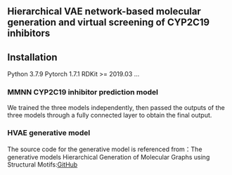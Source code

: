 ## Hierarchical VAE network-based molecular generation and virtual screening of CYP2C19 inhibitors
## Installation
Python 3.7.9
Pytorch 1.7.1
RDKit >= 2019.03
...

### MMNN CYP2C19 inhibitor prediction model
We trained the three models independently, then passed the outputs of the three models through a fully connected layer to obtain the final output.



### HVAE generative model
The source code for the generative model is referenced from：The generative models Hierarchical Generation of Molecular Graphs using Structural Motifs:[GitHub](https://github.com/wengong-jin/hgraph2graph)

